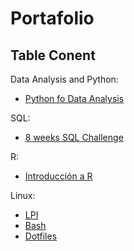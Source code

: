 # Portafolio

## Table Conent

Data Analysis and Python:
- [Python fo Data Analysis](https://github.com/taquero-programador/Data-Analysis/tree/master/Python%20for%20Data%20Analysis)

SQL:
- [8 weeks SQL Challenge](https://github.com/taquero-programador/sql)

R:
- [Introducción a R](https://github.com/taquero-programador/r)

Linux:
- [LPI](https://github.com/taquero-programador/lpi101)
- [Bash](https://github.com/taquero-programador/Bash)
- [Dotfiles](https://github.com/taquero-programador/dotfiles)
